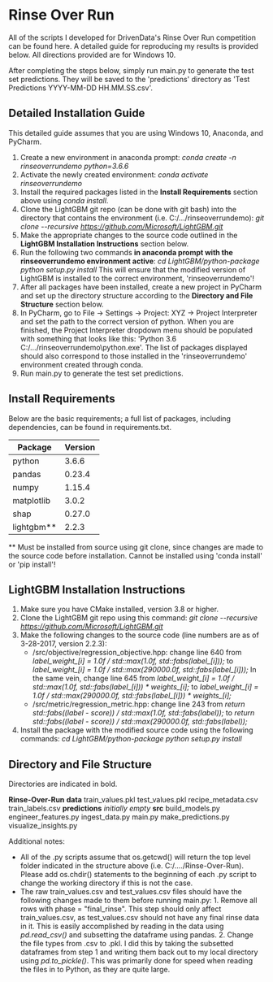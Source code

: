 # Rinse Over Run
All of the scripts I developed for DrivenData's Rinse Over Run competition can be found here. A detailed guide for reproducing my results is provided below. All directions provided are for Windows 10.

After completing the steps below, simply run main.py to generate the test set predictions. They will be saved to the 'predictions' directory as 'Test Predictions YYYY-MM-DD HH.MM.SS.csv'.

## Detailed Installation Guide

This detailed guide assumes that you are using Windows 10, Anaconda, and PyCharm.

1. Create a new environment in anaconda prompt:
    *conda create -n rinseoverrundemo python=3.6.6*
2. Activate the newly created environment:
    *conda activate rinseoverrundemo*
3. Install the required packages listed in the **Install Requirements** section above using *conda install*.
4. Clone the LightGBM git repo (can be done with git bash) into the directory that contains the environment (i.e. C:/.../rinseoverrundemo):
    *git clone --recursive https://github.com/Microsoft/LightGBM.git*
5. Make the appropriate changes to the source code outlined in the **LightGBM Installation Instructions** section below.
6. Run the following two commands **in anaconda prompt with the rinseoverrundemo environment active**:
    *cd LightGBM/python-package*
    *python setup.py install*
   This will ensure that the modified version of LightGBM is installed to the correct environment, 'rinseoverrundemo'!
7. After all packages have been installed, create a new project in PyCharm and set up the directory structure according to the **Directory and File Structure** section below.
8. In PyCharm, go to File -> Settings -> Project: XYZ -> Project Interpreter and set the path to the correct version of python. When you are finished, the Project Interpreter dropdown menu should be populated with something that looks like this: 'Python 3.6 C:/.../rinseoverrundemo\python.exe'. The list of packages displayed should also correspond to those installed in the 'rinseoverrundemo' environment created through conda.
9. Run main.py to generate the test set predictions.

## Install Requirements
Below are the basic requirements; a full list of packages, including dependencies, can be found in requirements.txt.

| Package  | Version |
| --- | --- |
| python | 3.6.6 |
| pandas | 0.23.4 |
| numpy | 1.15.4 |
| matplotlib | 3.0.2 |
| shap | 0.27.0 |
| lightgbm** | 2.2.3 |

** Must be installed from source using git clone, since changes are made to the source code before installation. Cannot be installed using 'conda install' or 'pip install'!

## LightGBM Installation Instructions
1. Make sure you have CMake installed, version 3.8 or higher.
2. Clone the LightGBM git repo using this command: *git clone --recursive https://github.com/Microsoft/LightGBM.git*
3. Make the following changes to the source code (line numbers are as of 3-28-2017, version 2.2.3):
    - /src/objective/regression_objective.hpp: change line 640 from
        *label_weight_[i] = 1.0f / std::max(1.0f, std::fabs(label_[i]));*
        to
        *label_weight_[i] = 1.0f / std::max(290000.0f, std::fabs(label_[i]));*
      In the same vein, change line 645 from
        *label_weight_[i] = 1.0f / std::max(1.0f, std::fabs(label_[i])) * weights_[i];*
        to
        *label_weight_[i] = 1.0f / std::max(290000.0f, std::fabs(label_[i])) * weights_[i];*
    - /src/metric/regression_metric.hpp: change line 243 from
        *return std::fabs((label - score)) / std::max(1.0f, std::fabs(label));*
        to
        *return std::fabs((label - score)) / std::max(290000.0f, std::fabs(label));*
4. Install the package with the modified source code using the following commands:
    *cd LightGBM/python-package*
    *python setup.py install*

## Directory and File Structure

Directories are indicated in bold.

**Rinse-Over-Run**
    **data**
        train_values.pkl
        test_values.pkl
        recipe_metadata.csv
        train_labels.csv
    **predictions**
        *initially empty*
    **src**
        build_models.py
        engineer_features.py
        ingest_data.py
        main.py
        make_predictions.py
        visualize_insights.py

Additional notes:

- All of the .py scripts assume that os.getcwd() will return the top level folder indicated in the structure above (i.e. C:/..../Rinse-Over-Run). Please add os.chdir() statements to the beginning of each .py script to change the working directory if this is not the case.
- The raw train_values.csv and test_values.csv files should have the following changes made to them before running main.py:
        1. Remove all rows with phase = "final_rinse". This step should only affect train_values.csv, as test_values.csv should not have any final rinse data in it. This is easily accomplished by reading in the data using *pd.read_csv()* and subsetting the dataframe using pandas.
        2. Change the file types from .csv to .pkl. I did this by taking the subsetted dataframes from step 1 and writing them back out to my local directory using *pd.to_pickle()*. This was primarily done for speed when reading the files in to Python, as they are quite large.

